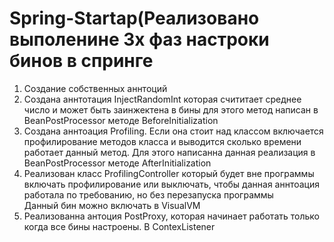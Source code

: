 # Spring-Startap(Реализовано выполенине  3х фаз настроки бинов в спринге 
1. Создание собственных аннтоций <br>
2. Создана аннтотация InjectRandomInt которая счититает среднее число и может быть заинжектена в бины для этого метод написан в BeanPostProcessor методе  BeforeInitialization <br>
3. Создана аннтоация Profiling. Если она стоит над классом включается профилирование методов класса и выводится сколько времени работает данный метод. Для этого написанна данная реализация в BeanPostProcessor методе  AfterInitialization<br>
4. Реализован класс ProfilingController который будет вне программы включать профилирование или выключать, чтобы данная аннтоация работала по требованию, но без перезапуска программы<br>
Данный бин можно включать в VisualVM<br>
5. Реализованна антоция PostProxy, которая начинает работать только когда все бины настроены. В ContexListener<br>

